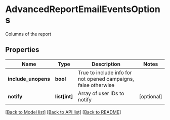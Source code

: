 # AdvancedReportEmailEventsOptions

Columns of the report
## Properties
Name | Type | Description | Notes
------------ | ------------- | ------------- | -------------
**include_unopens** | **bool** | True to include info for not opened campaigns, false otherwise | 
**notify** | **list[int]** | Array of user IDs to notify | [optional] 

[[Back to Model list]](../README.md#documentation-for-models) [[Back to API list]](../README.md#documentation-for-api-endpoints) [[Back to README]](../README.md)


